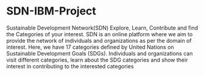 # SDN-IBM-Project
Sustainable Development Network(SDN)
Explore, Learn, Contribute and find the Categories of your interest. SDN is an online platform where we aim to provide the network of individuals and organizations as per the domain of interest. Here, we have 17 categories defined by United Nations on Sustainable Development Goals (SDGs). Individuals and organizations can visit different categories, learn about the SDG categories and show their interest in contributing to the interested categories

